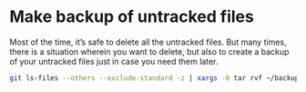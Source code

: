 # Make backup of untracked files

Most of the time, it’s safe to delete all the untracked files. But many times, there is a situation wherein you want to delete, but also to create a backup of your untracked files just in case you need them later.
```bash
git ls-files --others --exclude-standard -z | xargs -0 tar rvf ~/backup-untracked.zip
```
